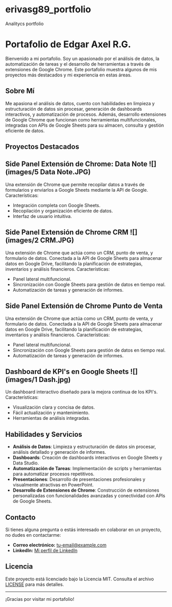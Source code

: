 # erivasg89_portfolio

Analitycs portfolio

# Portafolio de Edgar Axel R.G.

Bienvenido a mi portafolio. Soy un apasionado por el análisis de datos, la automatización de tareas y el desarrollo de herramientas a través de extensiones de Google Chrome. Este portafolio muestra algunos de mis proyectos más destacados y mi experiencia en estas áreas.

## Sobre Mí

Me apasiona el análisis de datos, cuento con habilidades en limpieza y estructuración de datos sin procesar, generación de dashboards interactivos, y automatización de procesos. Además, desarrollo extensiones de Google Chrome que funcionan como herramientas multifuncionales, integradas con APIs de Google Sheets para su almacen, consulta y gestión eficiente de datos.

## Proyectos Destacados

## Side Panel Extensión de Chrome: Data Note ![](images/5 Data Note.JPG)
Una extensión de Chrome que permite recopilar datos a través de formularios y enviarlos a Google Sheets mediante la API de Google. Características:
- Integración completa con Google Sheets.
- Recopilación y organización eficiente de datos.
- Interfaz de usuario intuitiva.

## Side Panel Extensión de Chrome CRM ![](images/2 CRM.JPG)
Una extensión de Chrome que actúa como un CRM, punto de venta, y formulario de datos. Conectada a la API de Google Sheets para almacenar datos en Google Drive, facilitando la planificación de estrategias, inventarios y análisis financieros. Características:
- Panel lateral multifuncional.
- Sincronización con Google Sheets para gestión de datos en tiempo real.
- Automatización de tareas y generación de informes.

## Side Panel Extensión de Chrome Punto de Venta
Una extensión de Chrome que actúa como un CRM, punto de venta, y formulario de datos. Conectada a la API de Google Sheets para almacenar datos en Google Drive, facilitando la planificación de estrategias, inventarios y análisis financieros. Características:
- Panel lateral multifuncional.
- Sincronización con Google Sheets para gestión de datos en tiempo real.
- Automatización de tareas y generación de informes.

## Dashboard de KPI's en Google Sheets ![](images/1 Dash.jpg)
Un dashboard interactivo diseñado para la mejora continua de los KPI's. Características:
- Visualización clara y concisa de datos.
- Fácil actualización y mantenimiento.
- Herramientas de análisis integradas.
## Habilidades y Servicios

- **Análisis de Datos**: Limpieza y estructuración de datos sin procesar, análisis detallado y generación de informes.
- **Dashboards**: Creación de dashboards interactivos en Google Sheets y Data Studio.
- **Automatización de Tareas**: Implementación de scripts y herramientas para automatizar procesos repetitivos.
- **Presentaciones**: Desarrollo de presentaciones profesionales y visualmente atractivas en PowerPoint.
- **Desarrollo de Extensiones de Chrome**: Construcción de extensiones personalizadas con funcionalidades avanzadas y conectividad con APIs de Google Sheets.

## Contacto

Si tienes alguna pregunta o estás interesado en colaborar en un proyecto, no dudes en contactarme:

- **Correo electrónico:** [tu-email@example.com](erivasg89@gmail.com)
- **LinkedIn:** [Mi perfil de LinkedIn](www.linkedin.com/in/edgar-axel-rivas-godinez-b22566296)

## Licencia

Este proyecto está licenciado bajo la Licencia MIT. Consulta el archivo [LICENSE](LICENSE) para más detalles.

---

¡Gracias por visitar mi portafolio!
